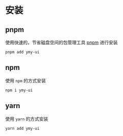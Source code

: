 # 安装

## pnpm

使用快速的，节省磁盘空间的包管理工具 [pnpm](https://pnpm.io/zh) 进行安装

```shell
pnpm add ymy-ui
```

## npm

使用 `npm` 的方式安装

```shell
npm i ymy-ui
```

## yarn

使用 `yarn` 的方式安装

```shell
yarn add ymy-ui
```
